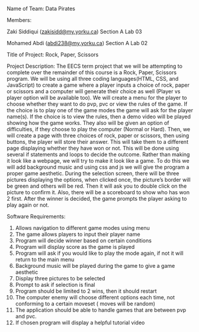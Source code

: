 Name of Team: Data Pirates

Members: 

Zaki Siddiqui (zakisidd@my.yorku.ca) Section A Lab 03 

Mohamed Abdi (abdi238@my.yorku.ca) Section A  Lab 02

Title of Project: Rock, Paper, Scissors 

Project Description: 
The EECS term project that we will be attempting to complete over the remainder of this course is a Rock, Paper, Scissors program. We will be using all three coding languages(HTML, CSS, and JavaScript) to create a game where a player inputs a choice of rock, paper or scissors and a computer will generate their choice as well (Player vs player option will be available too). We will create a menu for the player to choose whether they want to do pvp, pvc or view the rules of the game. If the choice is to play one of the game modes the game will ask for the player name(s). If the choice is to view the rules, then a demo video will be played showing how the game works. They also will be given an option of difficulties, if they choose to play the computer (Normal or Hard). Then, we will create a page with three choices of rock, paper or scissors, then using buttons, the player will store their answer. This will take them to a different page displaying whether they have won or not. This will be done using several if statements and loops to decide the outcome. Rather than making it look like a webpage, we will try to make it look like a game. To do this we will add background music and using css and js we will give the program a proper game aesthetic. During the selection screen, there will be three pictures displaying the options, when clicked once, the picture’s border will be green and others will be red. Then it will ask you to double click on the picture to confirm it. Also, there will be a scoreboard to show who has won 2 first. After the winner is decided, the game prompts the player asking to play again or not. 

Software Requirements:

1. Allows navigation to different game modes using menu
2. The game allows players to input their player name
3. Program will decide winner based on certain conditions
4. Program will display score as the game is played
5. Program will ask if you would like to play the mode again, if not it will return to the main menu 
6. Background music will be played during the game to give a game aesthetic
7. Display three pictures to be selected
8. Prompt to ask if selection is final
9. Program should be limited to 2 wins, then it should restart
10. The computer enemy will choose different options each time, not conforming to a certain moveset ( moves will be random)
11. The application should be able to handle games that are between pvp and pvc.
12. If chosen program will display a helpful tutorial video


